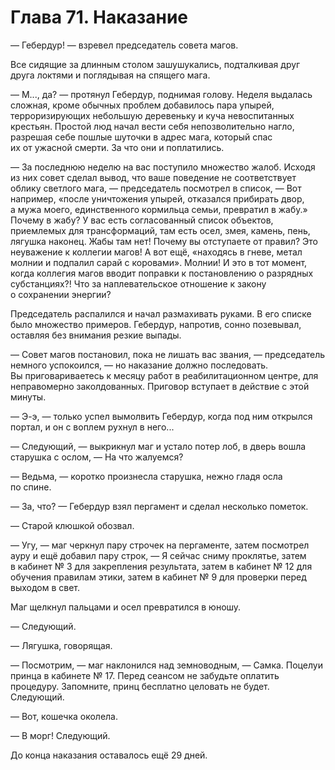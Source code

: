 # Глава 71. Наказание

— Гебердур! — взревел председатель совета магов.

Все сидящие за длинным столом зашушукались, подталкивая друг друга локтями и поглядывая на спящего мага. 

— М..., да? — протянул Гебердур, поднимая голову. Неделя выдалась сложная, кроме обычных проблем добавилось пара упырей, терроризирующих небольшую деревеньку и куча невоспитанных крестьян. Простой люд начал вести себя непозволительно нагло, разрешая себе пошлые шуточки в адрес мага, который спас их от ужасной смерти. За что они и поплатились.

— За последнюю неделю на вас поступило множество жалоб. Исходя из них совет сделал вывод, что ваше поведение не соответствует облику светлого мага, — председатель посмотрел в список, — Вот например, «после уничтожения упырей, отказался прибирать двор, а мужа моего, единственного кормильца семьи, превратил в жабу.» Почему в жабу? У вас есть согласованный список объектов, приемлемых для трансформаций, там есть осел, змея, камень, пень, лягушка наконец. Жабы там нет! Почему вы отступаете от правил? Это неуважение к коллегии магов! А вот ещё, «находясь в гневе, метал молнии и подпалил сарай с коровами». Молнии! И это в тот момент, когда коллегия магов вводит поправки к постановлению о разрядных субстанциях?! Что за наплевательское отношение к закону о сохранении энергии? 

Председатель распалился и начал размахивать руками. В его списке было множество примеров. Гебердур, напротив, сонно позевывал, оставляя без внимания резкие выпады.

— Совет магов постановил, пока не лишать вас звания, — председатель немного успокоился, — но наказание должно последовать. Вы приговариваетесь к месяцу работ в реабилитационном центре, для неправомерно заколдованных. Приговор вступает в действие с этой минуты.

— Э-э, — только успел вымолвить Гебердур, когда под ним открылся портал, и он с воплем рухнул в него...

— Следующий, — выкрикнул маг и устало потер лоб, в дверь вошла старушка с ослом, — На что жалуемся?

— Ведьма, — коротко произнесла старушка, нежно гладя осла по спине.

— За, что? — Гебердур взял пергамент и сделал несколько пометок.

— Старой клюшкой обозвал.

— Угу, — маг черкнул пару строчек на пергаменте, затем посмотрел ауру и ещё добавил пару строк, — Я сейчас сниму проклятье, затем в кабинет № 3 для закрепления результата, затем в кабинет № 12 для обучения правилам этики, затем в кабинет № 9 для проверки перед выходом в свет.

Маг щелкнул пальцами и осел превратился в юношу.

— Следующий.

— Лягушка, говорящая.

— Посмотрим, — маг наклонился над земноводным, — Самка. Поцелуи принца в кабинете № 17. Перед сеансом не забудьте оплатить процедуру. Запомните, принц бесплатно целовать не будет. Следующий.

— Вот, кошечка околела.

— В морг! Следующий.

До конца наказания оставалось ещё 29 дней.


